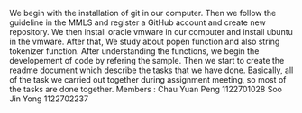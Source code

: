   We begin with the installation of git in our computer. Then we follow the guideline in the MMLS and register a GitHub account and create new repository. We then install oracle vmware in our computer and install ubuntu in the vmware. After that, We study about popen function and also string tokenizer function. After understanding the functions, we begin the developement of code by refering the sample. Then we start to create the readme document which describe the tasks that we have done.
Basically, all of the task we carried out together during assignment meeting, so most of the tasks are done together.
Members : Chau Yuan Peng  1122701028
          Soo Jin Yong  1122702237
